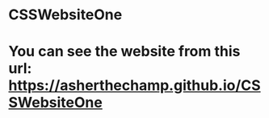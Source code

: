 # CSSWebsiteOne

# You can see the website from this url: https://asherthechamp.github.io/CSSWebsiteOne
